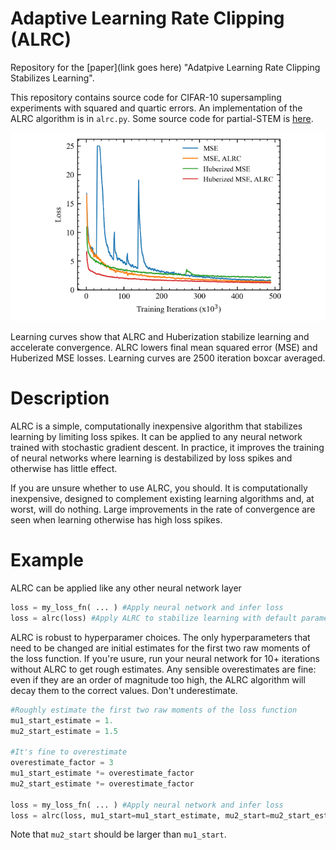 # Adaptive Learning Rate Clipping (ALRC)

Repository for the [paper](link goes here) "Adatpive Learning Rate Clipping Stabilizes Learning". 

This repository contains source code for CIFAR-10 supersampling experiments with squared and quartic errors. An implementation of the ALRC algorithm is in `alrc.py`. Some source code for partial-STEM is [here](https://github.com/Jeffrey-Ede/partial-STEM).

<p align="center">
  <img src="alrc_stability.png">
</p>

Learning curves show that ALRC and Huberization stabilize learning and accelerate convergence. ALRC lowers final mean squared error (MSE) and Huberized MSE losses. Learning curves are 2500 iteration boxcar averaged.

# Description

ALRC is a simple, computationally inexpensive algorithm that stabilizes learning by limiting loss spikes. It can be applied to any neural network trained with stochastic gradient descent. In practice, it improves the training of neural networks where learning is destabilized by loss spikes and otherwise has little effect.

If you are unsure whether to use ALRC, you should. It is computationally inexpensive, designed to complement existing learning algorithms and, at worst, will do nothing. Large improvements in the rate of convergence are seen when learning otherwise has high loss spikes.

# Example

ALRC can be applied like any other neural network layer

```python
loss = my_loss_fn( ... ) #Apply neural network and infer loss
loss = alrc(loss) #Apply ALRC to stabilize learning with default parameters
```

ALRC is robust to hyperparamer choices. The only hyperparameters that need to be changed are initial estimates for the first two raw moments of the loss function. If you're usure, run your neural network for 10+ iterations without ALRC to get rough estimates. Any sensible overestimates are fine: even if they are an order of magnitude too high, the ALRC algorithm will decay them to the correct values. Don't underestimate.

```python
#Roughly estimate the first two raw moments of the loss function
mu1_start_estimate = 1.
mu2_start_estimate = 1.5

#It's fine to overestimate
overestimate_factor = 3 
mu1_start_estimate *= overestimate_factor
mu2_start_estimate *= overestimate_factor

loss = my_loss_fn( ... ) #Apply neural network and infer loss
loss = alrc(loss, mu1_start=mu1_start_estimate, mu2_start=mu2_start_estimate) #Apply ALRC
```

Note that `mu2_start` should be larger than `mu1_start`.
